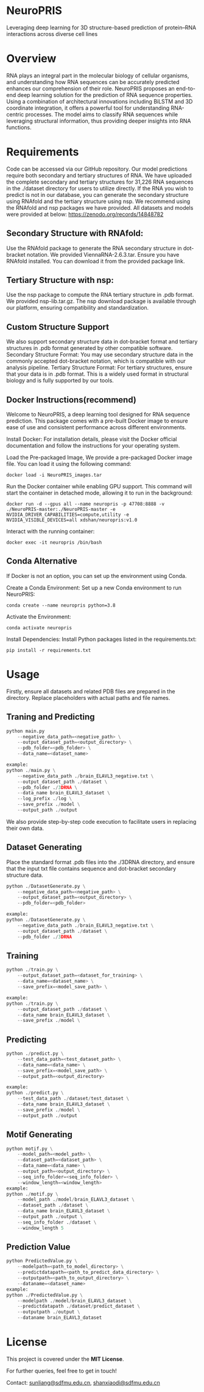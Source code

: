 # NeuroPRIS
Leveraging deep learning for 3D structure-based prediction of protein–RNA interactions across diverse cell lines

# Overview
RNA plays an integral part in the molecular biology of cellular organisms, and understanding how RNA sequences can be accurately predicted enhances our comprehension of their role. NeuroPRIS proposes an end-to-end deep learning solution for the prediction of RNA sequence properties. Using a combination of architectural innovations including BiLSTM and 3D coordinate integration, it offers a powerful tool for understanding RNA-centric processes. The model aims to classify RNA sequences while leveraging structural information, thus providing deeper insights into RNA functions.

# Requirements
Code can be accessed via our GitHub repository.
Our model predictions require both secondary and tertiary structures of RNA. We have uploaded the complete secondary and tertiary structures for 31,226 RNA sequences in the ./dataset directory for users to utilize directly. If the RNA you wish to predict is not in our database, you can generate the secondary structure using RNAfold and the tertiary structure using nsp. We recommend using the RNAfold and nsp packages we have provided.
All datasets and models were provided at below:
https://zenodo.org/records/14848782

## Secondary Structure with RNAfold:
Use the RNAfold package to generate the RNA secondary structure in dot-bracket notation. We provided ViennaRNA-2.6.3.tar.
Ensure you have RNAfold installed. You can download it from the provided package link.

## Tertiary Structure with nsp:
Use the nsp package to compute the RNA tertiary structure in .pdb format. We provided nsp-lib.tar.gz.
The nsp download package is available through our platform, ensuring compatibility and standardization.

## Custom Structure Support
We also support secondary structure data in dot-bracket format and tertiary structures in .pdb format generated by other compatible software.
Secondary Structure Format: You may use secondary structure data in the commonly accepted dot-bracket notation, which is compatible with our analysis pipeline.
Tertiary Structure Format: For tertiary structures, ensure that your data is in .pdb format. This is a widely used format in structural biology and is fully supported by our tools.


## Docker Instructions(recommend)
Welcome to NeuroPRIS, a deep learning tool designed for RNA sequence prediction. This package comes with a pre-built Docker image to ensure ease of use and consistent performance across different environments.

Install Docker: For installation details, please visit the Docker official documentation and follow the instructions for your operating system.

Load the Pre-packaged Image, We provide a pre-packaged Docker image file. You can load it using the following command:

    docker load -i NeuroPRIS_images.tar
 
Run the Docker container while enabling GPU support. This command will start the container in detached mode, allowing it to run in the background:

    docker run -d --gpus all --name neuropris -p 47708:8888 -v ./NeuroPRIS-master:./NeuroPRIS-master -e NVIDIA_DRIVER_CAPABILITIES=compute,utility -e NVIDIA_VISIBLE_DEVICES=all xdshan/neuropris:v1.0

Interact with the running container:

    docker exec -it neuropris /bin/bash
 
## Conda Alternative
If Docker is not an option, you can set up the environment using Conda.

Create a Conda Environment: Set up a new Conda environment to run NeuroPRIS:

    conda create --name neuropris python=3.8
 
Activate the Environment:
    
    conda activate neuropris
 
Install Dependencies: Install Python packages listed in the requirements.txt:

    pip install -r requirements.txt
 
# Usage

Firstly, ensure all datasets and related PDB files are prepared in the directory. Replace placeholders with actual paths and file names.

## Traning and Predicting
```python
python main.py 
    --negative_data_path=<negative_path> \
    --output_dataset_path=<output_directory> \
    --pdb_folder=<pdb_folder> \
    --data_name=<dataset_name>

example:
python ./main.py \
    --negative_data_path ./brain_ELAVL3_negative.txt \
    --output_dataset_path ./dataset \
    --pdb_folder ./3DRNA \
    --data_name brain_ELAVL3_dataset \
    --log_prefix ./log \
    --save_prefix ./model \
    --output_path ./output
```
We also provide step-by-step code execution to facilitate users in replacing their own data.

## Dataset Generating
Place the standard format .pdb files into the ./3DRNA directory, and ensure that the input txt file contains sequence and dot-bracket secondary structure data.
```python
python ./DatasetGenerate.py \
    --negative_data_path=<negative_path> \
    --output_dataset_path=<output_directory> \
    --pdb_folder=<pdb_folder> 

example:
python ./DatasetGenerate.py \
    --negative_data_path ./brain_ELAVL3_negative.txt \
    --output_dataset_path ./dataset \
    --pdb_folder ./3DRNA 
```
## Training
```python
python ./train.py \
    --output_dataset_path=<dataset_for_training> \
    --data_name=<dataset_name> \
    --save_prefix=<model_save_path> \

example:
python ./train.py \
    --output_dataset_path ./dataset \
    --data_name brain_ELAVL3_dataset \
    --save_prefix ./model \
```
## Predicting
```python
python ./predict.py \
    --test_data_path=<test_dataset_path> \
    --data_name=<data_name> \
    --save_prefix=<model_save_path> \
    --output_path=<output_directory>

example:
python ./predict.py \
    --test_data_path ./dataset/test_dataset \
    --data_name brain_ELAVL3_dataset \
    --save_prefix ./model \
    --output_path ./output
```
## Motif Generating
```python
python motif.py \
    --model_path=<model_path> \
    --dataset_path=<dataset_path> \
    --data_name=<data_name> \
    --output_path=<output_directory> \
    --seq_info_folder=<seq_info_folder> \
    --window_length=<window_length>
example:
python ./motif.py \
	--model_path ./model/brain_ELAVL3_dataset \
	--dataset_path ./dataset \
	--data_name brain_ELAVL3_dataset \
	--output_path ./output \
	--seq_info_folder ./dataset \
	--window_length 5
```
## Prediction Value
```python
python PredictedValue.py \
    --modelpath=<path_to_model_directory> \
    --predictdatapath=<path_to_predict_data_directory> \
    --outputpath=<path_to_output_directory> \
    --dataname=<dataset_name>
example:
python ./PredictedValue.py \
	--modelpath ./model/brain_ELAVL3_dataset \
	--predictdatapath ./dataset/predict_dataset \
	--outputpath ./output \
	--dataname brain_ELAVL3_dataset
```
# License
This project is covered under the **MIT License**.

For further queries, feel free to get in touch!

Contact: sunliang@sdfmu.edu.cn, shanxiaodi@sdfmu.edu.cn
